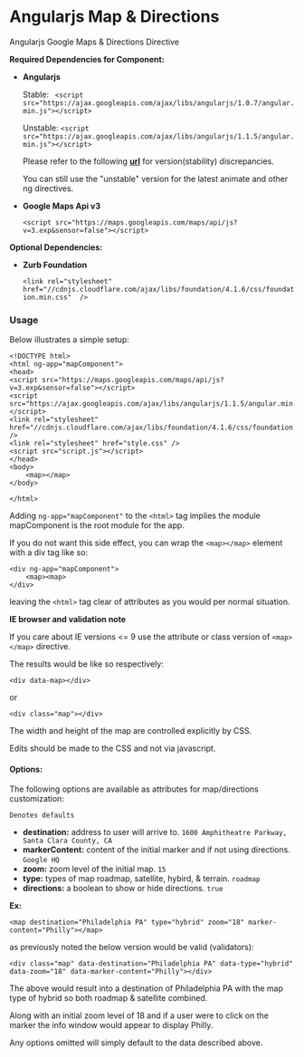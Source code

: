 Angularjs Map & Directions 
===========

Angularjs Google Maps & Directions Directive 


**Required Dependencies for Component:**
+ **Angularjs**

  Stable: ` <script src="https://ajax.googleapis.com/ajax/libs/angularjs/1.0.7/angular.min.js"></script>`
  
  Unstable: `<script src="https://ajax.googleapis.com/ajax/libs/angularjs/1.1.5/angular.min.js"></script>`
  
  Please refer to the following [**url**](http://goo.gl/zNXqU) for version(stability) discrepancies.
  
  You can still use the "unstable" version for the latest animate and other ng directives.
  
+ **Google Maps Api v3**

  `<script src="https://maps.googleapis.com/maps/api/js?v=3.exp&sensor=false"></script>`


**Optional Dependencies:**
+ **Zurb Foundation**

  `<link rel="stylesheet" href="//cdnjs.cloudflare.com/ajax/libs/foundation/4.1.6/css/foundation.min.css"  />`


### Usage

Below illustrates a simple setup:


```
<!DOCTYPE html>
<html ng-app="mapComponent">
<head>
<script src="https://maps.googleapis.com/maps/api/js?v=3.exp&sensor=false"></script>
<script src="https://ajax.googleapis.com/ajax/libs/angularjs/1.1.5/angular.min.js"></script>
<link rel="stylesheet" href="//cdnjs.cloudflare.com/ajax/libs/foundation/4.1.6/css/foundation.min.css" />
<link rel="stylesheet" href="style.css" />
<script src="script.js"></script>
</head>
<body>
	<map></map>
</body>

</html>
```

Adding `ng-app="mapComponent"` to the `<html>` tag implies the module mapComponent is the root module for the app.

If you do not want this side effect, you can wrap the `<map></map>` element with a div tag like so:

```
<div ng-app="mapComponent">
	<map><map>
</div>
```

leaving the `<html>` tag clear of attributes as you would per normal situation.

**IE browser and validation note**

If you care about IE versions <= 9 use the attribute or class version of `<map></map>` directive.

The results would be like so respectively:

```
<div data-map></div>
```
or
```
<div class="map"></div>
```

The width and height of the map are controlled explicitly by CSS.

Edits should be made to the CSS and not via javascript.

#### Options:

The following options are available as attributes for map/directions customization:

`Denotes defaults`

+ **destination:** address to user will arrive to. `1600 Amphitheatre Parkway, Santa Clara County, CA`
+ **markerContent:** content of the initial marker and if not using directions. `Google HQ`
+ **zoom:** zoom level of the initial map. `15`
+ **type:** types of map roadmap, satellite, hybird, & terrain. `roadmap`
+ **directions:** a boolean to show or hide directions. `true`


**Ex:**

`<map destination="Philadelphia PA" type="hybrid" zoom="18" marker-content="Philly"></map>`

as previously noted the below version would be valid (validators):

`<div class="map" data-destination="Philadelphia PA" data-type="hybrid" data-zoom="18" data-marker-content="Philly"></div>`

The above would result into a destination of Philadelphia PA 
with the map type of hybrid so both roadmap & satellite combined.

Along with an initial zoom level of 18 and 
if a user were to click on the marker the info window would appear to display Philly.

Any options omitted will simply default to the data described above.
